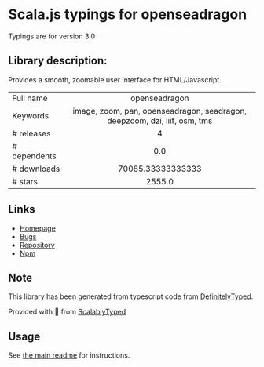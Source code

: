 
# Scala.js typings for openseadragon

Typings are for version 3.0

## Library description:
Provides a smooth, zoomable user interface for HTML/Javascript.

|                    |                 |
| ------------------ | :-------------: |
| Full name          | openseadragon |
| Keywords           | image, zoom, pan, openseadragon, seadragon, deepzoom, dzi, iiif, osm, tms |
| # releases         | 4 |
| # dependents       | 0.0 |
| # downloads        | 70085.33333333333 |
| # stars            | 2555.0 |

## Links
- [Homepage](https://openseadragon.github.io/)
- [Bugs](https://github.com/openseadragon/openseadragon/issues)
- [Repository](https://github.com/openseadragon/openseadragon)
- [Npm](https://www.npmjs.com/package/openseadragon)
    


## Note
This library has been generated from typescript code from [DefinitelyTyped](https://definitelytyped.org).

Provided with :purple_heart: from [ScalablyTyped](https://github.com/oyvindberg/ScalablyTyped)

## Usage
See [the main readme](../../readme.md) for instructions.


